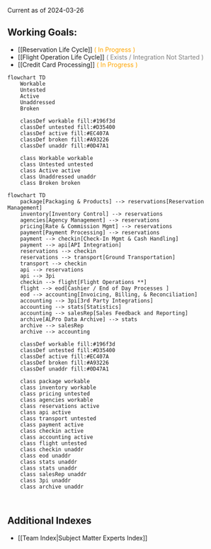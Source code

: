 Current as of 2024-03-26
## Working Goals:
* [[Reservation Life Cycle]] <font color="orange">( In Progress )</font>
* [[Flight Operation Life Cycle]] <font color="gray">( Exists / Integration Not Started )</font>
* [[Credit Card Processing]] <font color="orange">( In Progress )</font> 


```mermaid
flowchart TD
	Workable
	Untested
	Active
	Unaddressed
	Broken

	classDef workable fill:#196f3d
	classDef untested fill:#D35400
	classDef active fill:#EC407A
	classDef broken fill:#A93226
	classDef unaddr fill:#0D47A1

	class Workable workable
	class Untested untested
	class Active active
	class Unaddressed unaddr
	class Broken broken
```


```mermaid
flowchart TD
	package[Packaging & Products] --> reservations[Reservation Management]
	inventory[Inventory Control] --> reservations
	agencies[Agency Management] --> reservations
	pricing[Rate & Commission Mgmt] --> reservations
	payment[Payment Processing] --> reservations
	payment --> checkin[Check-In Mgmt & Cash Handling]
	payment --> api[API Integration]
	reservations --> checkin
	reservations --> transport[Ground Transportation]
	transport --> checkin
	api --> reservations
	api --> 3pi
	checkin --> flight[Flight Operations **]
	flight --> eod[Cashier / End of Day Processes ]
	eod --> accounting[Invoicing, Billing, & Reconciliation]
	accounting --> 3pi[3rd Party Integrations]
	accounting --> stats[Statistics]
	accounting --> salesRep[Sales Feedback and Reporting]
	archive[ALPro Data Archive] --> stats
	archive --> salesRep
	archive --> accounting

	classDef workable fill:#196f3d
	classDef untested fill:#D35400
	classDef active fill:#EC407A
	classDef broken fill:#A93226
	classDef unaddr fill:#0D47A1

	class package workable
	class inventory workable
	class pricing untested
	class agencies workable
	class reservations active
	class api active
	class transport untested
	class payment active
	class checkin active
	class accounting active
	class flight untested
	class checkin unaddr
	class eod unaddr
	class stats unaddr
	class stats unaddr
	class salesRep unaddr
	class 3pi unaddr
	class archive unaddr
	
	
```


## Additional Indexes
- [[Team Index|Subject Matter Experts Index]]
